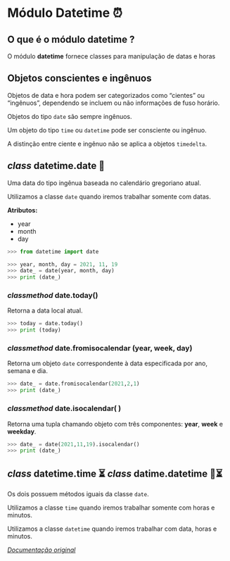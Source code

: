 # Módulo Datetime ⏰

## O que é o módulo datetime ?

O módulo **datetime** fornece classes para manipulação de datas e horas

## Objetos conscientes e ingênuos
Objetos de data e hora podem ser categorizados como “cientes” ou “ingênuos”, dependendo se incluem ou não informações de fuso horário.

Objetos do tipo ```date``` são sempre ingênuos.

Um objeto do tipo ```time``` ou ```datetime``` pode ser consciente ou ingênuo.

A distinção entre ciente e ingênuo não se aplica a objetos ```timedelta```.

## *class* datetime.date 📅
Uma data do tipo ingênua baseada no calendário gregoriano atual.

Utilizamos a classe ```date``` quando iremos trabalhar somente com datas.

**Atributos:**
- year
- month
- day
```python
>>> from datetime import date

>>> year, month, day = 2021, 11, 19
>>> date_ = date(year, month, day)
>>> print (date_)
```
### *classmethod* date.today()
Retorna a data local atual.
```python
>>> today = date.today()
>>> print (today)
```
### *classmethod* date.fromisocalendar (year, week, day)
Retorna um objeto ```date``` correspondente à data especificada por ano, semana e dia.
```python
>>> date_ = date.fromisocalendar(2021,2,1)
>>> print (date_)
```
### *classmethod* date.isocalendar( )
Retorna uma tupla chamando objeto com três componentes: **year**, **week** e **weekday**.
```python
>>> date_ = date(2021,11,19).isocalendar()
>>> print (date_)
```
## *class* datetime.time ⏳ *class* datime.datetime 📅⏳
Os dois possuem métodos iguais da classe ```date```.

Utilizamos a classe ```time``` quando iremos trabalhar somente com horas e minutos.

Utilizamos a classe ```datetime``` quando iremos trabalhar com data, horas e minutos.


[*Documentação original*](https://docs.python.org/3/library/datetime.html)